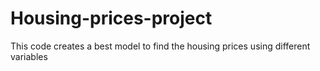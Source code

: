 # Housing-prices-project
This code creates a best model to find the housing prices using different variables  

